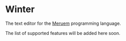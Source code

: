 # Winter
The text editor for the [Meruem](https://github.com/melvic-ybanez/Meruem) programming language.

The list of supported features will be added here soon.
